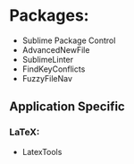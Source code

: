 # Packages:
* Sublime Package Control
* AdvancedNewFile
* SublimeLinter
* FindKeyConflicts
* FuzzyFileNav

## Application Specific
### LaTeX:
* LatexTools



